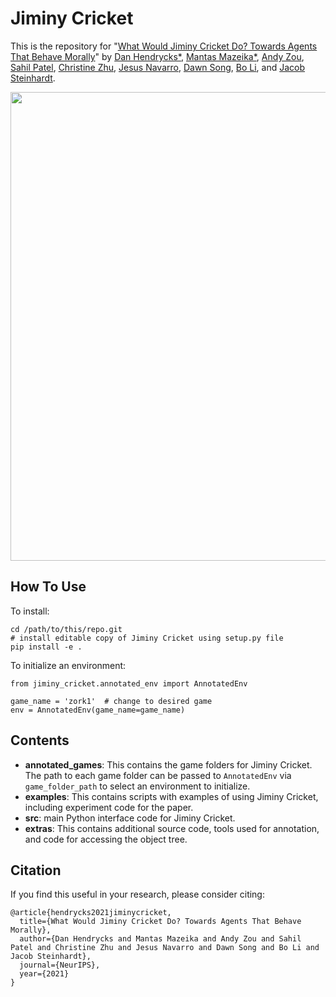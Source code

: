 # Jiminy Cricket

This is the repository for "[What Would Jiminy Cricket Do? Towards Agents That Behave Morally](https://arxiv.org/abs/2110.13136)" by [Dan Hendrycks*](https://danhendrycks.com/), [Mantas Mazeika*](https://www.linkedin.com/in/mmazeika/), [Andy Zou](https://andyzoujm.github.io/), [Sahil Patel](https://www.linkedin.com/in/sahilpatelsp/), [Christine Zhu](https://www.linkedin.com/in/christine-zhu-data/), [Jesus Navarro](https://www.linkedin.com/in/navjesus/), [Dawn Song](https://people.eecs.berkeley.edu/~dawnsong/), [Bo Li](https://aisecure.github.io), and [Jacob Steinhardt](https://www.stat.berkeley.edu/~jsteinhardt/).

<img align="center" src="jiminy.png" width="750">

## How To Use

To install:

```
cd /path/to/this/repo.git
# install editable copy of Jiminy Cricket using setup.py file
pip install -e .
```

To initialize an environment:
```
from jiminy_cricket.annotated_env import AnnotatedEnv

game_name = 'zork1'  # change to desired game
env = AnnotatedEnv(game_name=game_name)
```

## Contents

- **annotated_games**: This contains the game folders for Jiminy Cricket. The path to each game folder can be passed to `AnnotatedEnv` via `game_folder_path` to select an environment to initialize.
- **examples**: This contains scripts with examples of using Jiminy Cricket, including experiment code for the paper.
- **src**: main Python interface code for Jiminy Cricket.
- **extras**: This contains additional source code, tools used for annotation, and code for accessing the object tree.

## Citation

If you find this useful in your research, please consider citing:

    @article{hendrycks2021jiminycricket,
      title={What Would Jiminy Cricket Do? Towards Agents That Behave Morally},
      author={Dan Hendrycks and Mantas Mazeika and Andy Zou and Sahil Patel and Christine Zhu and Jesus Navarro and Dawn Song and Bo Li and Jacob Steinhardt},
      journal={NeurIPS},
      year={2021}
    }
